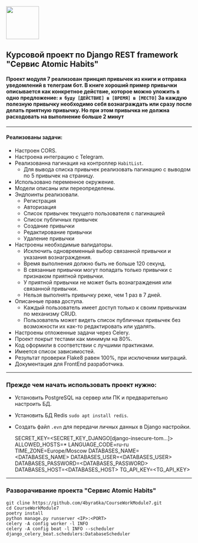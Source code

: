 # <img src="https://i2.wp.com/www.samuelthomasdavies.com/wp-content/uploads/2021/01/Atomic-Habits-Summary.jpeg?resize=172%2C260&ssl=1" width="89"/>

## Курсовой проект по Django REST framework "Сервис Atomic Habits"

#### Проект модуля 7 реализован принцип привычек из книги и отправка уведомлений в телеграм бот. В книге хороший пример привычки описывается как конкретное действие, которое можно уложить в одно предложение: `я буду [ДЕЙСТВИЕ] в [ВРЕМЯ] в [МЕСТО]` За каждую полезную привычку необходимо себя вознаграждать или сразу после делать приятную привычку. Но при этом привычка не должна расходовать на выполнение больше 2 минут
***
#### Реализованы задачи:
* Настроен CORS.
* Настроена интеграцию с Telegram.
* Реализованна пагинация на контроллер `HabitList`.
  * Для вывода списка привычек реализовать пагинацию с выводом по 5 привычек на страницу. 
* Использовано переменное окружение.
* Модели описаны или переопределены.
* Эндпоинты реализовали.
  * Регистрация
  * Авторизация
  * Список привычек текущего пользователя с пагинацией
  * Список публичных привычек
  * Создание привычки
  * Редактирование привычки
  * Удаление привычки
* Настроены необходимые валидаторы.
  * Исключить одновременный выбор связанной привычки и указания вознаграждения.
  * Время выполнения должно быть не больше 120 секунд.
  * В связанные привычки могут попадать только привычки с признаком приятной привычки.
  * У приятной привычки не может быть вознаграждения или связанной привычки.
  * Нельзя выполнять привычку реже, чем 1 раз в 7 дней.
* Описанные права доступа.
  * Каждый пользователь имеет доступ только к своим привычкам по механизму CRUD.
  * Пользователь может видеть список публичных привычек без возможности их как-то редактировать или удалять.
* Настроены отложенные задачи через Celery.
* Проект покрыт тестами как минимум на 80%.
* Код оформили в соответствии с лучшими практиками.
* Имеется список зависимостей.
* Результат проверки Flake8 равен 100%, при исключении миграций.
* Документация для FrontEnd разработчика.
***
### Прежде чем начать использовать проект нужно:
* Установить PostgreSQL на сервер или ПК и предварительно настроить БД.
* Установить БД Redis `sudo apt install redis`.
* Создать файл `.evn` для передачи личных данных в Django настройки.

    
    SECRET_KEY=<SECRET_KEY_DJANGO[django-insecure-tom...]>
    ALLOWED_HOSTS=*
    LANGUAGE_CODE=ru-ru
    TIME_ZONE=Europe/Moscow
    DATABASES_NAME=<DATABASES_NAME>
    DATABASES_USER=<DATABASES_USER>
    DATABASES_PASSWORD=<DATABASES_PASSWORD>
    DATABASES_HOST=<DATABASES_HOST>
    TG_API_KEY=<TG_API_KEY>

***
### Разворачивание проекта "Сервис Atomic Habits"
    git cline https://github.com/4byra6ka/CourseWorkModule7.git
    cd CourseWorkModule7
    poetry install
    python manage.py runserver <IP>:<PORT>
    celery -A config worker -l INFO
    celery -A config beat -l INFO --scheduler django_celery_beat.schedulers:DatabaseScheduler